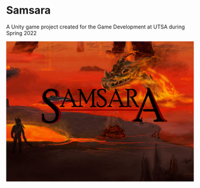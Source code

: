 # Samsara
A Unity game project created for the  Game Development at UTSA during Spring 2022

![plot](./UserSettings/Samsara.jpg)
